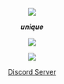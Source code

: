 <p align="center">  
<img src="https://25.media.tumblr.com/tumblr_mdgokqqjbP1rcbrvio1_400.gif">
</p>
<p align="center">
    𝒖𝒏𝒊𝒒𝒖𝒆
<p align="center">  
<img src="https://komarev.com/ghpvc/?username=unique1337&color=yellow&label=Profile-Visits&width=26px">
</p>
    <p align="center">
  <img src="https://discord.c99.nl/widget/theme-4/725097547378458634.png"/>
</p>
<p align="center">
<p align="center">
    <a href="https://discord.gg/pquuQRBHZK">Discord Server</a>
